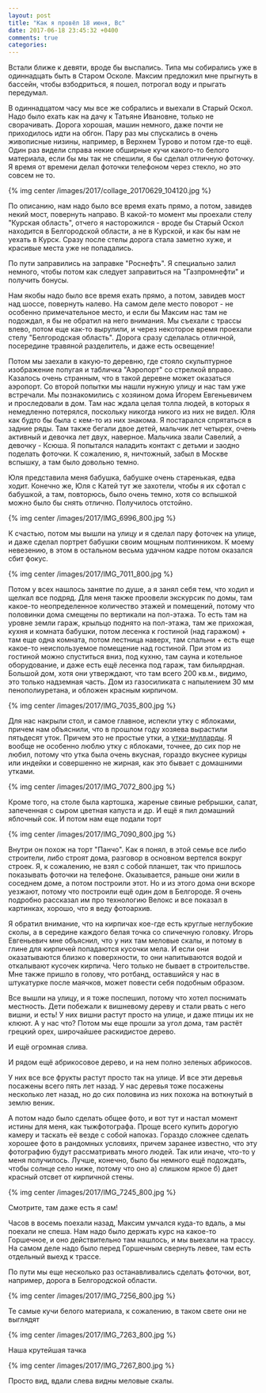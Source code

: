 ```yaml
---
layout: post
title: "Как я провёл 18 июня, Вс"
date: 2017-06-18 23:45:32 +0400
comments: true
categories: 
---
```

Встали ближе к девяти, вроде бы выспались. Типа мы собирались уже в одиннадцать быть в Старом Осколе. Максим предложил мне прыгнуть в бассейн, чтобы взбодриться, я пошел, потрогал воду и прыгать передумал.

В одиннадцатом часу мы все же собрались и выехали в Старый Оскол. Надо было ехать как на дачу к Татьяне Ивановне, только не сворачивать. Дорога хорошая, машин немного, даже почти не приходилось идти на обгон. Пару раз мы спускались в очень живописные низины, например, в Верхнем Турово и потом где-то ещё. Один раз видели справа некие обширные кучи какого-то белого материала, если бы мы так не спешили, я бы сделал отличную фоточку. Я время от времени делал фоточки телефоном через стекло, но это совсем не то.

{% img center /images/2017/collage_20170629_104120.jpg %}

По описанию, нам надо было все время ехать прямо, а потом, завидев некий мост, повернуть направо. В какой-то момент мы проехали стелу "Курская область", отчего я насторожился - вроде бы Старый Оскол находится в Белгородской области, а не в Курской, и как бы нам не уехать в Курск. Сразу после стелы дорога стала заметно хуже, и красивые места уже не попадались.

По пути заправились на заправке "Роснефть". Я специально залил немного, чтобы потом как следует заправиться на "Газпромнефти" и получить бонусы.

Нам якобы надо было все время ехать прямо, а потом, завидев мост над шоссе, повернуть налево. На самом деле место поворот - не особенно примечательное место, и если бы Максим нас там не подождал, я бы не обратил на него внимания. Мы съехали с трассы влево, потом еще как-то вырулили, и через некоторое время проехали стелу "Белгородская область". Дорога сразу сделалась отличной, посередине травяной разделитель, и даже есть освещение! 

Потом мы заехали в какую-то деревню, где стояло скульптурное изображение попугая и табличка "Аэропорт" со стрелкой вправо. Казалось очень странным, что в такой деревне может оказаться аэропорт. Со второй попытки мы нашли нужную улицу и нас там уже встречали. Мы познакомились с хозяином дома Игорем Евгеньевичем и проследовали в дом. Там нас ждала целая толпа людей, в которых я немедленно потерялся, поскольку никогда никого из них не видел. Юля как будто бы была с кем-то из них знакома. Я постарался спрятаться в задние ряды. Там также бегали двое детей, мальчик лет четырех, очень активный и девочка лет двух, наверное. Мальчика звали Савелий, а девочку - Ксюша. Я попытался наладить контакт с детьми и заодно поделать фоточки. К сожалению, я, ничтожный, забыл в Москве вспышку, а там было довольно темно.

Юля представила меня бабушка, бабушке очень старенькая, едва ходит. Конечно же, Юля с Катей тут же захотели, чтобы я их сфотал с бабушкой, а там, повторюсь, было очень темно, хотя со вспышкой можно было бы снять отлично. Получилось отстойно.

{% img center /images/2017/IMG_6996_800.jpg %}

К счастью, потом мы вышли на улицу и я сделал пару фоточек на улице, и даже сделал портрет бабушки своим мощным полтинником. К моему невезению, в этом в остальном весьма удачном кадре потом оказался сбит фокус. 

{% img center /images/2017/IMG_7011_800.jpg %}

Потом у всех нашлось занятие по душе, а я занял себя тем, что ходил и щелкал все подряд. Для меня также проовели экскурсик по домы, там какое-то неопределенное количество этажей и помещений, потому что половинки дома смещены по вертикали на пол-этажа. То есть там на уровне земли гараж, крыльцо поднято на пол-этажа, там же прихожая, кухня и комната бабушки, потом лесенка к гостиной (над гаражом) + там еще одна комната, потом лестница наверх, там спальни + есть еще какое-то неиспользуемое помещение над гостиной. При этом из гостиной можно спуститься вниз, под кухню, там сауна и котельное оборудование, и даже есть ещё лесенка под гараж, там бильярдная. Большой дом, хотя они утверждают, что там всего 200 кв.м., видимо, это только надземная часть. Дом из газосиликата с напылением 30 мм пенополиуретана, и обложен красным кирпичом. 

{% img center /images/2017/IMG_7035_800.jpg %}

Для нас накрыли стол, и самое главное, испекли утку с яблоками, причем нам объяснили, что в прошлом году хозяева вырастили пятьдесят уток. Причем это не простые утки, а [утки-мулларды](https://ru.wikipedia.org/wiki/%D0%9C%D1%83%D0%BB%D0%B0%D1%80%D0%B4). Я вообще не особенно люблю утку с яблоками, точнее, до сих пор не любил, потому что утка была очень вкусная, гораздо вкуснее курицы или индейки и совершенно не жирная, как это бывает с домашними утками.

{% img center /images/2017/IMG_7072_800.jpg %}

Кроме того, на столе была картошка, жареные свиные ребрышки, салат, запеченная с сыром цветная капуста и др. И ещё я пил домашний яблочный сок. И потом нам еще подали торт

{% img center /images/2017/IMG_7090_800.jpg %}

Внутри он похож на торт "Панчо". Как я понял, в этой семье все либо строители, либо строят дома, разговор в основном вертелся вокруг строек. Я, к сожалению, не взял с собой планшет, так что пришлось показывать фоточки на телефоне. Оказывается, раньше они жили в соседнем доме, а потом построили этот. Но и из этого дома они вскоре уезжают, потому что построили ещё один дом в Белгороде. Я очень подробно рассказал им про технологию Велокс и все показал в картинках, хорошо, что я веду фотоархив.


Я обратил внимание, что на кирпичах кое-где есть круглые неглубокие сколы, а в середине каждого белая точка со спичечную головку. Игорь Евгеньевич мне объяснил, что у них там меловые скалы, и потому в глине для кирпичей попадаются кусочки мела. И если они оказатываются близко к поверхности, то они напитываются водой и откалывают кусочек кирпича. Чего только не бывает в строительстве. Мне также пришло в голову, что ротбанд, оставшийся у нас в штукатурке после маячков, может повести себя подобным образом.


Все вышли на улицу, и я тоже поспешил, потому что хотел поснимать местность. Дети побежали к вишневому дереву и стали рвать с него вишни, и есть! У них вишни растут просто на улице, и даже птицы их не клюют. А у нас что? Потом мы еще прошли за угол дома, там растёт грецкий орех, широчайшее раскидистое дерево.

И ещё огромная слива.

И рядом ещё абрикосовое дерево, и на нем полно зеленых абрикосов.

У них все все фрукты растут просто так на улице. И все эти деревья посажены всего пять лет назад. У нас деревья тоже посажены несколько лет назад, но до сих половина из них похожа на воткнутый в землю веник.



А потом надо было сделать общее фото, и вот тут и настал момент истины для меня, как тыжфотографа. Проще всего купить дорогую камеру и таскать её везде с собой напоказ. Гораздо сложнее сделать хорошее фото в рандомных условиях, причем заранее известно, что эту фотографию будут рассматривать много людей. Так или иначе, что-то у меня получилось. Лучше, конечно, было бы немного ещё подождать, чтобы солнце село ниже, потому что оно а) слишком яркое б) дает красный отсвет от кирпичной стены.

{% img center /images/2017/IMG_7245_800.jpg %}

Смотрите, там даже есть я сам!



Часов в восемь поехали назад, Максим умчался куда-то вдаль, а мы поехали не спеша. Нам надо было держать курс на какое-то Горшечное, и оно действительно там нашлось, и мы выехали на трассу. На самом деле надо было перед Горшечным свернуть левее, там есть отдельный выехд к трассе.

По пути мы еще несколько раз останавливались сделать фоточки, вот, например, дорога в Белгородской области.

{% img center /images/2017/IMG_7256_800.jpg %}

Те самые кучи белого материала, к сожалению, в таком свете они не выглядят

{% img center /images/2017/IMG_7263_800.jpg %}

Наша крутейшая тачка

{% img center /images/2017/IMG_7267_800.jpg %}

Просто вид, вдали слева видны меловые скалы.

